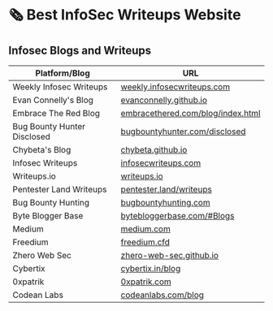 # 🗞️ Best InfoSec Writeups Website

## Infosec Blogs and Writeups

| Platform/Blog               | URL                                                                            |
| --------------------------- | ------------------------------------------------------------------------------ |
| Weekly Infosec Writeups     | [weekly.infosecwriteups.com](https://weekly.infosecwriteups.com/)              |
| Evan Connelly's Blog        | [evanconnelly.github.io](https://evanconnelly.github.io/)                      |
| Embrace The Red Blog        | [embracethered.com/blog/index.html](https://embracethered.com/blog/index.html) |
| Bug Bounty Hunter Disclosed | [bugbountyhunter.com/disclosed](https://www.bugbountyhunter.com/disclosed/)    |
| Chybeta's Blog              | [chybeta.github.io](https://chybeta.github.io/)                                |
| Infosec Writeups            | [infosecwriteups.com](https://infosecwriteups.com/)                            |
| Writeups.io                 | [writeups.io](https://writeups.io/)                                            |
| Pentester Land Writeups     | [pentester.land/writeups](https://pentester.land/writeups/)                    |
| Bug Bounty Hunting          | [bugbountyhunting.com](https://www.bugbountyhunting.com/)                      |
| Byte Blogger Base           | [bytebloggerbase.com/#Blogs](https://bytebloggerbase.com/#Blogs)               |
| Medium                      | [medium.com](https://medium.com/)                                              |
| Freedium                    | [freedium.cfd](https://freedium.cfd/)                                          |
| Zhero Web Sec               | [zhero-web-sec.github.io](https://zhero-web-sec.github.io/)                    |
| Cybertix                    | [cybertix.in/blog](https://cybertix.in/blog/)                                  |
| 0xpatrik                    | [0xpatrik.com](https://0xpatrik.com/)                                          |
| Codean Labs                 | [codeanlabs.com/blog](https://codeanlabs.com/blog/)                            |
